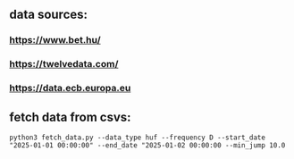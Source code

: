 ## data sources:
### https://www.bet.hu/
### https://twelvedata.com/
### https://data.ecb.europa.eu

## fetch data from csvs:
```python3 fetch_data.py --data_type huf --frequency D --start_date "2025-01-01 00:00:00" --end_date "2025-01-02 00:00:00 --min_jump 10.0```